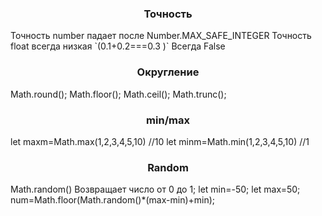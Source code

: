 
<h3><center>Точность</center></h3>
Точность number падает после Number.MAX_SAFE_INTEGER
Точность float всегда низкая
`(0.1+0.2===0.3 )` Всегда False
<h3><center>Округление</center></h3>
Math.round();
Math.floor();
Math.ceil();
Math.trunc();
<h3><center>min/max</center></h3>
let maxm=Math.max(1,2,3,4,5,10) //10
let minm=Math.min(1,2,3,4,5,10) //1
<h3><center>Random</center></h3>
Math.random() Возвращает число от 0 до 1;
let min=-50;
let max=50;
num=Math.floor(Math.random()*(max-min)+min);
